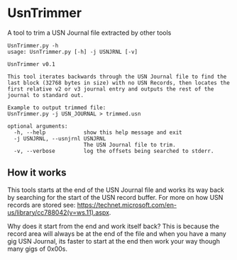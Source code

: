 # UsnTrimmer
A tool to trim a USN Journal file extracted by other tools

```
UsnTrimmer.py -h
usage: UsnTrimmer.py [-h] -j USNJRNL [-v]

UsnTrimmer v0.1

This tool iterates backwards through the USN Journal file to find the last block (32768 bytes in size) with no USN Records, then locates the first relative v2 or v3 journal entry and outputs the rest of the journal to standard out.

Example to output trimmed file:
UsnTrimmer.py -j USN_JOURNAL > trimmed.usn

optional arguments:
  -h, --help            show this help message and exit
  -j USNJRNL, --usnjrnl USNJRNL
                        The USN Journal file to trim.
  -v, --verbose         log the offsets being searched to stderr.
```

## How it works
This tools starts at the end of the USN Journal file and works its way back by searching for the start of the USN record buffer. For more on how USN records are stored see: https://technet.microsoft.com/en-us/library/cc788042(v=ws.11).aspx.

Why does it start from the end and work itself back? This is because the record area will always be at the end of the file and when you have a many gig USN Journal, its faster to start at the end then work your way though many gigs of 0x00s.
